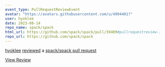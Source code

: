 ```yaml
---
event_type: PullRequestReviewEvent
avatar: "https://avatars.githubusercontent.com/u/4994401?"
user: hyoklee
date: 2023-08-14
repo_name: spack/spack
html_url: https://github.com/spack/spack/pull/39409#pullrequestreview-1575943859
repo_url: https://github.com/spack/spack
---
```


<a href='https://github.com/hyoklee' target='_blank'>hyoklee</a> <a href='https://github.com/spack/spack/pull/39409#pullrequestreview-1575943859' target='_blank'>reviewed</a> a <a href='https://github.com/spack/spack/pull/39409' target='_blank'>spack/spack pull request</a>

<small></small>

<a href='https://github.com/spack/spack/pull/39409#pullrequestreview-1575943859' target='_blank'>View Review</a>